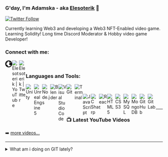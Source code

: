 ### G'day, I'm Adamska - aka [Elesoterik][website] 👋

<!-- [![Website](https://img.shields.io/website?label=ele.fyi&style=for-the-badge&url=https%3A%2F%2Fele.fyi)](https://ele.fyi) -->
[![Twitter Follow](https://img.shields.io/twitter/follow/Elesoterik?color=1DA1F2&logo=twitter&style=for-the-badge)](https://twitter.com/intent/follow?original_referer=https%3A%2F%2Fgithub.com%2FElesoterik&screen_name=Elesoterik)

Currently learning Web3 and developing a Web3 NFT-Enabled video game.
Learning Solidity!
Long time Discord Moderator & Hobby video game Developer!

### Connect with me:

[<img align="left" alt="ele.fyi" width="22px" src="https://raw.githubusercontent.com/iconic/open-iconic/master/svg/globe.svg" />][website]
[<img align="left" alt="Elesoterik | YouTube" width="22px" src="https://cdn.jsdelivr.net/npm/simple-icons@v3/icons/youtube.svg" />][youtube]
[<img align="left" alt="Elesoterik | Twitter" width="22px" src="https://cdn.jsdelivr.net/npm/simple-icons@v3/icons/twitter.svg" />][twitter]

<br />

### Languages and Tools:

[<img align="left" alt="Unity" width="26px" src="https://cdn.jsdelivr.net/gh/devicons/devicon/icons/unity/unity-original.svg" />][blank]
[<img align="left" alt="Unreal Engine 5" width="26px" src="https://public.boxcloud.com/api/2.0/files/809821493408/content?preview=true&version=866775185408&access_token=1!Id7gmu4oX61KxJqvDvjLJglBvb-uRXowdL7PcWAUSJpLrSdr_VxBz5DcYKwr-SHpVasXsP_J5nf9pVbQ25EIe6bYpWyRw8zN8kBCyZYfQJTL98BM3r3--puK7_51Gh8Pfj7i7Var5P1cmeF1tSUnB2jPgK02Puy-5SJ5AlqipPz63y_G5IuS7DYww5ef-CaBiij7f5M3VDuswfONEDV-nTmfO-G7_aQNEZI-UisOq1ML5883ARSPMj8JZiwDBltNVP_bvdOTOXOD8OdHqgzr9k6OscTSd7vdIyRQGLm90xbbGcp_cMPZHIaQNdOqvXzwbeaMQOR38aekwo1Wu4YToUa7vLEIsrBjkGMOY85MnfKlFnE_U5OD58aiVnwWWfGgEslE0v-UHjIQ7lIo_tsfBuFO4AiA871HKXrrdrhEjAqLUXOW1tBZSHZrT66QkSgu_3-DRjllkQRN6KIvKqP37exw42b5SnptPrUWfF-9SAfw828NSPEFp6oBeqG8SgnvAJ2L4tPsL9RqPS4ICLw0BaZ0iqNjRO_Dr-_pqvfNUklR24NAZM0GxeWj6d1a1wod3HNE&shared_link=https%3A%2F%2Fepicgames.ent.box.com%2Fs%2Fc2m8idcyejqvg5mjf4e2q73b7jbaghft&box_client_name=box-content-preview&box_client_version=2.80.0" />][blank]
[<img align="left" alt="Node.js" width="26px" src="https://cdn.jsdelivr.net/gh/devicons/devicon/icons/nodejs/nodejs-original.svg" />][blank]
[<img align="left" alt="Blender" width="26px" src="https://commons.wikimedia.org/wiki/File:Logo_Blender.svg#/media/File:Blender_logo_no_text.svg" />][blank]
[<img align="left" alt="Visual Studio Code" width="26px" src="https://cdn.jsdelivr.net/gh/devicons/devicon/icons/visualstudio/visualstudio-plain.svg" />][blank]
[<img align="left" alt="Git" width="26px" src="https://cdn.jsdelivr.net/gh/devicons/devicon/icons/git/git-original.svg" />][blank]
[<img align="left" alt="Terminal" width="26px" src="https://cdn.jsdelivr.net/gh/devicons/devicon/icons/bash/bash-original.svg" />][blank]

<br />


[<img align="left" alt="JavaScript" width="26px" src="https://cdn.jsdelivr.net/gh/devicons/devicon/icons/javascript/javascript-original.svg" />][blank]
[<img align="left" alt="C Sharp" width="26px" src="https://cdn.jsdelivr.net/gh/devicons/devicon/icons/csharp/csharp-original.svg" />][blank]
[<img align="left" alt="React" width="26px" src="https://cdn.jsdelivr.net/gh/devicons/devicon/icons/react/react-original.svg" />][blank]
[<img align="left" alt="HTML5" width="26px" src="https://cdn.jsdelivr.net/gh/devicons/devicon/icons/html5/html5-original.svg" />][blank]
[<img align="left" alt="CSS3" width="26px" src="https://cdn.jsdelivr.net/gh/devicons/devicon/icons/css3/css3-original.svg" />][blank]
[<img align="left" alt="MySQL" width="26px" src="https://cdn.jsdelivr.net/gh/devicons/devicon/icons/mysql/mysql-original.svg" />][blank]
[<img align="left" alt="MongoDB" width="26px" src="https://cdn.jsdelivr.net/gh/devicons/devicon/icons/mongodb/mongodb-original.svg" />][blank]
[<img align="left" alt="GitHub" width="26px" src="https://cdn.jsdelivr.net/gh/devicons/devicon/icons/github/github-original-wordmark.svg" />][blank]
[<img align="left" alt="GitLab" width="26px" src="https://cdn.jsdelivr.net/gh/devicons/devicon/icons/gitlab/gitlab-original.svg" />][blank]

<br />
<br />

---

### 📺 Latest YouTube Videos

<!-- YOUTUBE:START -->
<!-- YOUTUBE:END -->

➡️ [more videos...](https://youtube.com/elesoterik)

---

<details>
  <summary>What am i doing on GIT lately?</summary>
  
<!--START_SECTION:activity-->
<!--END_SECTION:activity-->

</details>

[website]: https://ele.fy
[twitter]: https://twitter.com/Elesoterik
[youtube]: https://youtube.com/Elesoterik
[blank]: #